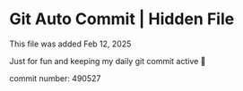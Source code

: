 # Git Auto Commit | Hidden File

This file was added Feb 12, 2025

Just for fun and keeping my daily git commit active 🤪

commit number: 490527
